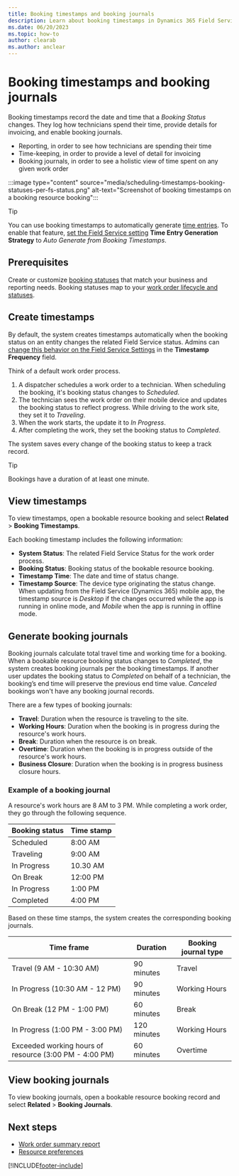 ```yaml
---
title: Booking timestamps and booking journals
description: Learn about booking timestamps in Dynamics 365 Field Service.
ms.date: 06/20/2023
ms.topic: how-to
author: clearab
ms.author: anclear
---
```


# Booking timestamps and booking journals

Booking timestamps record the date and time that a *Booking Status* changes. They log how technicians spend their time, provide details for invoicing, and enable booking journals.

- Reporting, in order to see how technicians are spending their time
- Time-keeping, in order to provide a level of detail for invoicing
- Booking journals, in order to see a holistic view of time spent on any given work order

:::image type="content" source="media/scheduling-timestamps-booking-statuses-per-fs-status.png" alt-text="Screenshot of booking timestamps on a booking resource booking":::

> [!TIP]
> You can use booking timestamps to automatically generate [time entries](field-service-time-entry.md). To enable that feature, [set the Field Service setting](configure-default-settings.md#time-entry-settings) **Time Entry Generation Strategy** to *Auto Generate from Booking Timestamps*.

## Prerequisites

Create or customize [booking statuses](set-up-booking-statuses.md) that match your business and reporting needs. Booking statuses map to your [work order lifecycle and statuses](work-order-status-booking-status.md).

## Create timestamps

By default, the system creates timestamps automatically when the booking status on an entity changes the related Field Service status. Admins can [change this behavior on the Field Service Settings](configure-default-settings.md#work-order--booking-settings) in the **Timestamp Frequency** field.

Think of a default work order process.

1. A dispatcher schedules a work order to a technician. When scheduling the booking, it's booking status changes to *Scheduled*.
1. The technician sees the work order on their mobile device and updates the booking status to reflect progress. While driving to the work site, they set it to *Traveling*.
1. When the work starts, the update it to *In Progress*.
1. After completing the work, they set the booking status to *Completed*.

The system saves every change of the booking status to keep a track record.

> [!TIP]
> Bookings have a duration of at least one minute.

## View timestamps

To view timestamps, open a bookable resource booking and select **Related** > **Booking Timestamps**.

Each booking timestamp includes the following information:

- **System Status**: The related Field Service Status for the work order process.
- **Booking Status**: Booking status of the bookable resource booking.
- **Timestamp Time**: The date and time of status change.
- **Timestamp Source**: The device type originating the status change. When updating from the Field Service (Dynamics 365) mobile app, the timestamp source is *Desktop* if the changes occurred while the app is running in online mode, and *Mobile* when the app is running in offline mode.

## Generate booking journals

Booking journals calculate total travel time and working time for a booking. When a bookable resource booking status changes to *Completed*, the system creates booking journals per the booking timestamps. If another user updates the booking status to *Completed* on behalf of a technician, the booking’s end time will preserve the previous end time value. *Canceled* bookings won't have any booking journal records.

There are a few types of booking journals:  

- **Travel**: Duration when the resource is traveling to the site.
- **Working Hours**: Duration when the booking is in progress during the resource's work hours.
- **Break**: Duration when the resource is on break.
- **Overtime**: Duration when the booking is in progress outside of the resource's work hours.
- **Business Closure**: Duration when the booking is in progress business closure hours.

### Example of a booking journal

A resource's work hours are 8 AM to 3 PM. While completing a work order, they go through the following sequence.  

|         Booking status  |            Time stamp        |
|-------------------------|------------------------------|
|         Scheduled       |            8:00 AM         |
|         Traveling       |            9:00 AM         |
|         In Progress     |            10.30 AM        |
|         On Break        |            12:00 PM         |
|         In Progress     |            1:00 PM         |
|         Completed       |            4:00 PM         |

Based on these time stamps, the system creates the corresponding booking journals.

|         Time frame                                                    |            Duration     |            Booking journal type         |
|-----------------------------------------------------------------------|-------------------------|---------------------------------|
|         Travel (9 AM - 10:30 AM)                                  |            90 minutes   |            Travel               |
|         In Progress (10:30 AM - 12 PM)                            |            90 minutes   |            Working Hours        |
|         On Break (12 PM - 1:00 PM)                                |            60 minutes   |            Break                |
|         In Progress (1:00 PM - 3:00 PM)                           |            120 minutes  |            Working Hours        |
|         Exceeded working hours of resource (3:00 PM - 4:00 PM)    |            60 minutes   |            Overtime             |

## View booking journals

To view booking journals, open a bookable resource booking record and select **Related** > **Booking Journals**.

## Next steps

- [Work order summary report](work-order-summary-report.md)
- [Resource preferences](resource-preferences.md)

[!INCLUDE[footer-include](../includes/footer-banner.md)]
